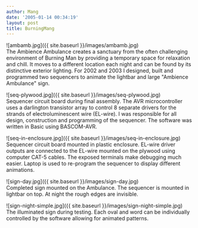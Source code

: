 ```yaml
---
author: Mang
date: '2005-01-14 00:34:19'
layout: post
title: BurningMang
---
```


![ambamb.jpg]({{ site.baseurl }}/images/ambamb.jpg)<br>
The Ambience Ambulance creates a sanctuary from the often challenging environment of Burning Man by providing a temporary space for relaxation and chill.  It moves to a different location each night and can be found by its distinctive exterior lighting.  For 2002 and 2003 I designed, built and programmed two sequencers to animate the lightbar and large "Ambience Ambulance" sign.

![seq-plywood.jpg]({{ site.baseurl }}/images/seq-plywood.jpg)<br>
Sequencer circuit board during final assembly.  The AVR microcontroller uses a darlington transistor array to control 8 separate drivers for the strands of electroluminescent wire (EL-wire).  I was responsible for all design, construction and programming of the sequencer.  The software was written in Basic using BASCOM-AVR.

![seq-in-enclosure.jpg]({{ site.baseurl }}/images/seq-in-enclosure.jpg)<br>
Sequencer circuit board mounted in plastic enclosure.  EL-wire driver outputs are connected to the EL-wire mounted on the plywood using computer CAT-5 cables.  The exposed terminals make debugging much easier.  Laptop is used to re-program the sequencer to display different animations.

![sign-day.jpg]({{ site.baseurl }}/images/sign-day.jpg)<br>
Completed sign mounted on the Ambulance.  The sequencer is mounted in lightbar on top.  At night the rough edges are invisible.

![sign-night-simple.jpg]({{ site.baseurl }}/images/sign-night-simple.jpg)<br>
The illuminated sign during testing.  Each oval and word can be individually controlled by the software allowing for animated patterns.
